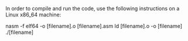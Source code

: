 In order to compile and run the code, use the following instructions on a Linux x86_64 machine: 

nasm -f elf64 -o [filename].o [filename].asm
ld [filename].o -o [filename]
./[filename]